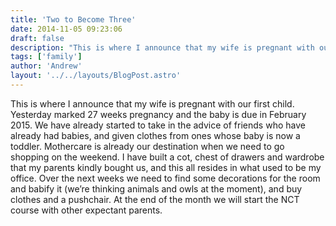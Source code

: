 ```yaml
---
title: 'Two to Become Three'
date: 2014-11-05 09:23:06
draft: false
description: "This is where I announce that my wife is pregnant with our first child."
tags: ['family']
author: 'Andrew'
layout: '../../layouts/BlogPost.astro'
---
```


This is where I announce that my wife is pregnant with our first child. Yesterday marked 27 weeks pregnancy and the baby is due in February 2015. We have already started to take in the advice of friends who have already had babies, and given clothes from ones whose baby is now a toddler. Mothercare is already our destination when we need to go shopping on the weekend. I have built a cot, chest of drawers and wardrobe that my parents kindly bought us, and this all resides in what used to be my office. Over the next weeks we need to find some decorations for the room and babify it (we’re thinking animals and owls at the moment), and buy clothes and a pushchair. At the end of the month we will start the NCT course with other expectant parents.
